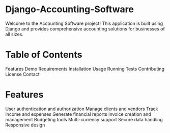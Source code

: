 # Django-Accounting-Software

Welcome to the Accounting Software project! This application is built using Django and provides comprehensive accounting solutions for businesses of all sizes.

# Table of Contents
Features
Demo
Requirements
Installation
Usage
Running Tests
Contributing
License
Contact
# Features
User authentication and authorization
Manage clients and vendors
Track income and expenses
Generate financial reports
Invoice creation and management
Budgeting tools
Multi-currency support
Secure data handling
Responsive design
